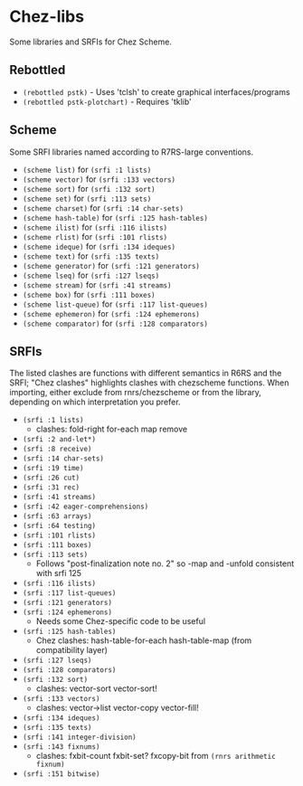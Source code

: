 # Chez-libs

Some libraries and SRFIs for Chez Scheme.  

## Rebottled

* `(rebottled pstk)` - Uses 'tclsh' to create graphical interfaces/programs
* `(rebottled pstk-plotchart)` - Requires 'tklib'

## Scheme

Some SRFI libraries named according to R7RS-large conventions.

* `(scheme list)` for `(srfi :1 lists)`
* `(scheme vector)` for `(srfi :133 vectors)`
* `(scheme sort)` for `(srfi :132 sort)`
* `(scheme set)` for `(srfi :113 sets)`
* `(scheme charset)` for `(srfi :14 char-sets)`
* `(scheme hash-table)` for `(srfi :125 hash-tables)`
* `(scheme ilist)` for `(srfi :116 ilists)`
* `(scheme rlist)` for `(srfi :101 rlists)`
* `(scheme ideque)` for `(srfi :134 ideques)`
* `(scheme text)` for `(srfi :135 texts)`
* `(scheme generator)` for `(srfi :121 generators)`
* `(scheme lseq)` for `(srfi :127 lseqs)`
* `(scheme stream)` for `(srfi :41 streams)`
* `(scheme box)` for `(srfi :111 boxes)`
* `(scheme list-queue)` for `(srfi :117 list-queues)`
* `(scheme ephemeron)` for `(srfi :124 ephemerons)`
* `(scheme comparator)` for `(srfi :128 comparators)`

## SRFIs

The listed clashes are functions with different semantics in R6RS and the SRFI;
"Chez clashes" highlights clashes with chezscheme functions.  When importing,
either exclude from rnrs/chezscheme or from the library, depending on which
interpretation you prefer.

* `(srfi :1 lists)`
  * clashes: fold-right for-each map remove 
* `(srfi :2 and-let*)`
* `(srfi :8 receive)`
* `(srfi :14 char-sets)`
* `(srfi :19 time)`
* `(srfi :26 cut)`
* `(srfi :31 rec)`
* `(srfi :41 streams)`
* `(srfi :42 eager-comprehensions)`
* `(srfi :63 arrays)`
* `(srfi :64 testing)`  
* `(srfi :101 rlists)`
* `(srfi :111 boxes)`
* `(srfi :113 sets)`
  * Follows "post-finalization note no. 2" so -map and -unfold consistent with srfi 125
* `(srfi :116 ilists)`
* `(srfi :117 list-queues)`
* `(srfi :121 generators)`
* `(srfi :124 ephemerons)`
  * Needs some Chez-specific code to be useful
* `(srfi :125 hash-tables)`
  * Chez clashes: hash-table-for-each hash-table-map (from compatibility layer)
* `(srfi :127 lseqs)`
* `(srfi :128 comparators)`
* `(srfi :132 sort)`
  * clashes: vector-sort vector-sort!
* `(srfi :133 vectors)`
  * clashes: vector->list vector-copy vector-fill!
* `(srfi :134 ideques)`
* `(srfi :135 texts)`
* `(srfi :141 integer-division)`
* `(srfi :143 fixnums)`
  * clashes: fxbit-count fxbit-set? fxcopy-bit from `(rnrs arithmetic fixnum)`
* `(srfi :151 bitwise)`


